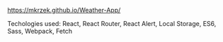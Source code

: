 https://mkrzek.github.io/Weather-App/

Techologies used:
 React,
 React Router,
 React Alert,
 Local Storage,
 ES6,
 Sass,
 Webpack,
 Fetch
